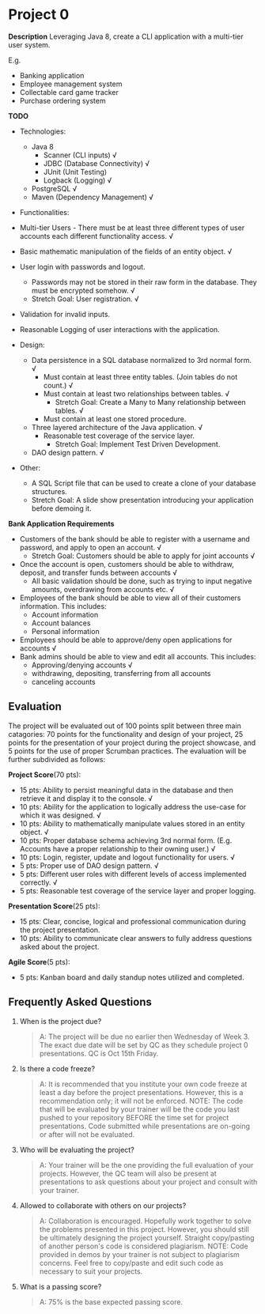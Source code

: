 # Project 0

**Description**
Leveraging Java 8, create a CLI application with a multi-tier user system. 

E.g. 
* Banking application
* Employee management system
* Collectable card game tracker
* Purchase ordering system

**TODO**
* Technologies:
  *	Java 8
    * Scanner (CLI inputs) √
    * JDBC (Database Connectivity) √
    * JUnit (Unit Testing) 
    * Logback (Logging) √
  * PostgreSQL √
  * Maven (Dependency Management) √
*	Functionalities: 
  * Multi-tier Users - There must be at least three different types of user accounts each different functionality access.  √
  * Basic mathematic manipulation of the fields of an entity object. √
  * User login with passwords and logout.
    * Passwords may not be stored in their raw form in the database. They must be encrypted somehow.  √
    * Stretch Goal: User registration.  √
  * Validation for invalid inputs. 
  * Reasonable Logging of user interactions with the application. 

* Design:
  * Data persistence in a SQL database normalized to 3rd normal form.  √
    * Must contain at least three entity tables. (Join tables do not count.)  √
    * Must contain at least two relationships between tables.  √
      * Stretch Goal: Create a Many to Many relationship between tables.  √
    * Must contain at least one stored procedure. 
  * Three layered architecture of the Java application. √
    * Reasonable test coverage of the service layer. 
      * Stretch Goal: Implement Test Driven Development.
  * DAO design pattern. √
* Other:
  * A SQL Script file that can be used to create a clone of your database structures. 
  * Stretch Goal: A slide show presentation introducing your application before demoing it. 

**Bank Application Requirements**
*	Customers of the bank should be able to register with a username and password, and apply to open an account.  √
    * Stretch Goal: Customers should be able to apply for joint accounts √
*	Once the account is open, customers should be able to withdraw, deposit, and transfer funds between accounts √
    * All basic validation should be done, such as trying to input negative amounts, overdrawing from accounts etc. √
*	Employees of the bank should be able to view all of their customers information. This includes:
    * Account information
    * Account balances
    * Personal information
*	Employees should be able to approve/deny open applications for accounts √
*	Bank admins should be able to view and edit all accounts. This includes:
    * Approving/denying accounts √
    * withdrawing, depositing, transferring from all accounts
    * canceling accounts


## Evaluation
The project will be evaluated out of 100 points split between three main catagories: 70 points for the functionality and design of your project, 25 points for the presentation of your project during the project showcase, and 5 points for the use of proper Scrumban practices. The evaluation will be further subdivided as follows: 

**Project Score**(70 pts):
* 15 pts: Ability to persist meaningful data in the database and then retrieve it and display it to the console. √
* 10 pts: Ability for the application to logically address the use-case for which it was designed.   √
* 10 pts: Ability to mathematically manipulate values stored in an entity object. √
* 10 pts: Proper database schema achieving 3rd normal form. (E.g. Accounts have a proper relationship to their owning user.) √
* 10 pts: Login, register, update and logout functionality for users.   √
* 5 pts: Proper use of DAO design pattern.   √
* 5 pts: Different user roles with different levels of access implemented correctly.  √
* 5 pts: Reasonable test coverage of the service layer and proper logging. 

**Presentation Score**(25 pts):
* 15 pts: Clear, concise, logical and professional communication during the project presentation.
* 10 pts: Ability to communicate clear answers to fully address questions asked about the project. 

**Agile Score**(5 pts):
* 5 pts: Kanban board and daily standup notes utilized and completed.


## Frequently Asked Questions

1. When is the project due? 

    >A: The project will be due no earlier then Wednesday of Week 3. The exact due date will be set by QC as they schedule project 0 presentations. 
    >QC is Oct 15th Friday. 

3. Is there a code freeze? 
    >A: It is recommended that you institute your own code freeze at least a day before the project presentations. However, this is a recommendation only; it will not be enforced. NOTE: The code that will be evaluated by your trainer will be the code you last pushed to your repository BEFORE the time set for project presentations. Code submitted while presentations are on-going or after will not be evaluated. 

5. Who will be evaluating the project? 
    >A: Your trainer will be the one providing the full evaluation of your projects. However, the QC team will also be present at presentations to ask questions about your project and consult with your trainer. 

6. Allowed to collaborate with others on our projects? 
    >A: Collaboration is encouraged. Hopefully work together to solve the problems presented in this project. However, you should still be ultimately designing the project yourself. Straight copy/pasting of another person's code is considered plagiarism. NOTE: Code provided in demos by your trainer is not subject to plagiarism concerns. Feel free to copy/paste and edit such code as necessary to suit your projects. 

7. What is a passing score? 
    >A: 75% is the base expected passing score.
